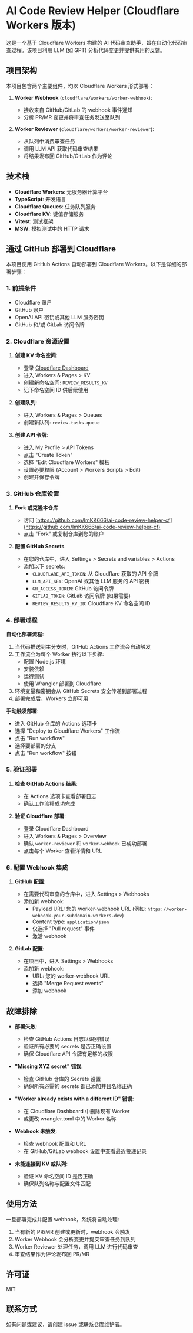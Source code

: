 # AI Code Review Helper (Cloudflare Workers 版本)

这是一个基于 Cloudflare Workers 构建的 AI 代码审查助手，旨在自动化代码审查过程。该项目利用 LLM (如 GPT) 分析代码变更并提供有用的反馈。

## 项目架构

本项目包含两个主要组件，均以 Cloudflare Workers 形式部署：

1. **Worker Webhook** (`cloudflare/workers/worker-webhook`):
   - 接收来自 GitHub/GitLab 的 webhook 事件通知
   - 分析 PR/MR 变更并将审查任务发送至队列

2. **Worker Reviewer** (`cloudflare/workers/worker-reviewer`):
   - 从队列中消费审查任务
   - 调用 LLM API 获取代码审查结果
   - 将结果发布回 GitHub/GitLab 作为评论

## 技术栈

- **Cloudflare Workers**: 无服务器计算平台
- **TypeScript**: 开发语言
- **Cloudflare Queues**: 任务队列服务
- **Cloudflare KV**: 键值存储服务
- **Vitest**: 测试框架
- **MSW**: 模拟测试中的 HTTP 请求

## 通过 GitHub 部署到 Cloudflare

本项目使用 GitHub Actions 自动部署到 Cloudflare Workers。以下是详细的部署步骤：

### 1. 前提条件

- Cloudflare 账户
- GitHub 账户
- OpenAI API 密钥或其他 LLM 服务密钥
- GitHub 和/或 GitLab 访问令牌

### 2. Cloudflare 资源设置

1. **创建 KV 命名空间**:
   - 登录 [Cloudflare Dashboard](https://dash.cloudflare.com/)
   - 进入 Workers & Pages > KV
   - 创建新命名空间: `REVIEW_RESULTS_KV`
   - 记下命名空间 ID 供后续使用

2. **创建队列**:
   - 进入 Workers & Pages > Queues
   - 创建新队列: `review-tasks-queue`

3. **创建 API 令牌**:
   - 进入 My Profile > API Tokens
   - 点击 "Create Token"
   - 选择 "Edit Cloudflare Workers" 模板
   - 设置必要权限 (Account > Workers Scripts > Edit)
   - 创建并保存令牌

### 3. GitHub 仓库设置

1. **Fork 或克隆本仓库**
   - 访问 [https://github.com/ImKK666/ai-code-review-helper-cf](https://github.com/ImKK666/ai-code-review-helper-cf)
   - 点击 "Fork" 或复制仓库到您的账户

2. **配置 GitHub Secrets**
   - 在您的仓库中，进入 Settings > Secrets and variables > Actions
   - 添加以下 secrets:
     - `CLOUDFLARE_API_TOKEN`: 从 Cloudflare 获取的 API 令牌
     - `LLM_API_KEY`: OpenAI 或其他 LLM 服务的 API 密钥
     - `GH_ACCESS_TOKEN`: GitHub 访问令牌
     - `GITLAB_TOKEN`: GitLab 访问令牌 (如果需要)
     - `REVIEW_RESULTS_KV_ID`: Cloudflare KV 命名空间 ID

### 4. 部署过程

**自动化部署流程**:

1. 当代码推送到主分支时，GitHub Actions 工作流会自动触发
2. 工作流会为每个 Worker 执行以下步骤:
   - 配置 Node.js 环境
   - 安装依赖
   - 运行测试
   - 使用 Wrangler 部署到 Cloudflare
3. 环境变量和密钥会从 GitHub Secrets 安全传递到部署过程
4. 部署完成后，Workers 立即可用

**手动触发部署**:
- 进入 GitHub 仓库的 Actions 选项卡
- 选择 "Deploy to Cloudflare Workers" 工作流
- 点击 "Run workflow"
- 选择要部署的分支
- 点击 "Run workflow" 按钮

### 5. 验证部署

1. **检查 GitHub Actions 结果**:
   - 在 Actions 选项卡查看部署日志
   - 确认工作流程成功完成

2. **验证 Cloudflare 部署**:
   - 登录 Cloudflare Dashboard
   - 进入 Workers & Pages > Overview
   - 确认 `worker-reviewer` 和 `worker-webhook` 已成功部署
   - 点击每个 Worker 查看详情和 URL

### 6. 配置 Webhook 集成

1. **GitHub 配置**:
   - 在需要代码审查的仓库中，进入 Settings > Webhooks
   - 添加新 webhook:
     - Payload URL: 您的 worker-webhook URL (例如: `https://worker-webhook.your-subdomain.workers.dev`)
     - Content type: `application/json`
     - 仅选择 "Pull request" 事件
     - 激活 webhook

2. **GitLab 配置**:
   - 在项目中，进入 Settings > Webhooks
   - 添加新 webhook:
     - URL: 您的 worker-webhook URL
     - 选择 "Merge Request events"
     - 添加 webhook

## 故障排除

- **部署失败**:
  - 检查 GitHub Actions 日志以识别错误
  - 验证所有必要的 secrets 是否正确设置
  - 确保 Cloudflare API 令牌有足够的权限

- **"Missing XYZ secret" 错误**:
  - 检查 GitHub 仓库的 Secrets 设置
  - 确保所有必需的 secrets 都已添加并且名称正确

- **"Worker already exists with a different ID" 错误**:
  - 在 Cloudflare Dashboard 中删除现有 Worker
  - 或更改 wrangler.toml 中的 Worker 名称

- **Webhook 未触发**:
  - 检查 webhook 配置和 URL
  - 在 GitHub/GitLab webhook 设置中查看最近投递记录

- **未能连接到 KV 或队列**:
  - 验证 KV 命名空间 ID 是否正确
  - 确保队列名称与配置文件匹配

## 使用方法

一旦部署完成并配置 webhook，系统将自动处理:

1. 当有新的 PR/MR 创建或更新时，webhook 会触发
2. Worker Webhook 会分析变更并提交审查任务到队列
3. Worker Reviewer 处理任务，调用 LLM 进行代码审查
4. 审查结果作为评论发布回 PR/MR

## 许可证

MIT

## 联系方式

如有问题或建议，请创建 issue 或联系仓库维护者。

